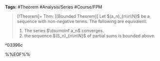 **Tags:** #Theorem #Analysis/Series #Course/FPM

> [!Theorem]+ Thm: [[Bounded Theorem]]
> Let $(a_n)_{n\in\N}$ be a sequence with non-negative terms. The following are equivalent:
> 1. The series $\dsumoinf a_n$ converges.
> 2. the sequence $(S_n)_{n\in\N}$ of partial sums is bounded above.

^03396c

%%EOF%%